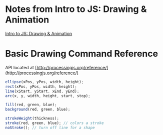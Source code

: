 # Notes from Intro to JS: Drawing & Animation #

[Intro to JS: Drawing & Animation](https://www.khanacademy.org/computing/computer-programming/programming)

# Basic Drawing Command Reference #
API located at [http://processingjs.org/reference/](http://processingjs.org/reference/)

```js
ellipse(xPos, yPos, width, height);
rect(xPos, yPos, width, height);
line(xStart, yStart, xEnd, yEnd);
arc(x, y, width, height, start, stop);

fill(red, green, blue);
background(red, green, blue);

strokeWeight(thickness);
stroke(red, green, blue); // colors a stroke
noStroke(); // turn off line for a shape
```
